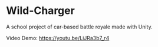 # Wild-Charger
A school project of car-based battle royale made with Unity.

Video Demo: https://youtu.be/LiJRa3b7_r4
